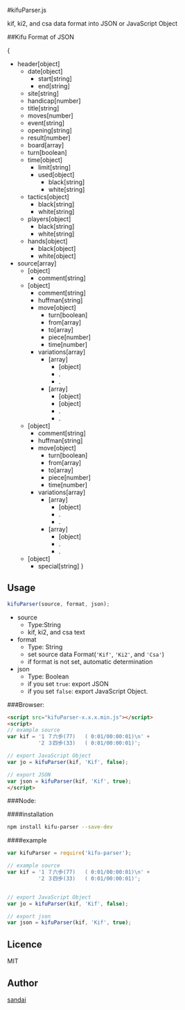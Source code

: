 #kifuParser.js

kif, ki2, and csa data format into JSON or JavaScript Object

##Kifu Format of JSON

{
* header[object]
	* date[object]
		* start[string]
		* end[string]
	* site[string]
	* handicap[number]
	* title[string]
	* moves[number]
	* event[string]
	* opening[string]
	* result[number]
	* board[array]
	* turn[boolean]
	* time[object]
		* limit[string]
		* used[object]
			* black[string]
			* white[string]
	* tactics[object]
		* black[string]
		* white[string]
	* players[object]
		* black[string]
		* white[string]
	* hands[object]
		* black[object]
		* white[object]
* source[array]
	* [object]
		* comment[string]
	* [object]
		* comment[string]
		* huffman[string]
		* move[object]
			* turn[boolean]
			* from[array]
			* to[array]
			* piece[number]
			* time[number]
		* variations[array]
			* [array]
				* [object]
				* .
				* .
			* [array]
				* [object]
				* [object]
				* .
				* .
	* [object]
		* comment[string]
		* huffman[string]
		* move[object]
			* turn[boolean]
			* from[array]
			* to[array]
			* piece[number]
			* time[number]
		* variations[array]
			* [array]
				* [object]
				* .
				* .
			* [array]
				* [object]
				* .
				* .
	* [object]
		* special[string]
}

## Usage

```js
kifuParser(source, format, json);
```

* source
	* Type:String
	* kif, ki2, and csa text
* format
	* Type: String
	* set source data Format(```'Kif'```, ```'Ki2'```, and ```'Csa'```)
	* if format is not set, automatic determination
* json
	* Type: Boolean
	* if you set ```true```: export JSON
	* if you set ```false```: export JavaScript Object.


###Browser:

```html
<script src="kifuParser-x.x.x.min.js"></script>
<script>
// example source
var kif = '1 ７六歩(77)   ( 0:01/00:00:01)\n' +
          '2 ３四歩(33)   ( 0:01/00:00:01)';

// export JavaScript Object
var jo = kifuParser(kif, 'Kif', false);

// export JSON
var json = kifuParser(kif, 'Kif', true);
</script>
```

###Node:

####installation
```sh
npm install kifu-parser --save-dev
```

####example
```js
var kifuParser = require('kifu-parser');

// example source
var kif = '1 ７六歩(77)   ( 0:01/00:00:01)\n' +
          '2 ３四歩(33)   ( 0:01/00:00:01)';


// export JavaScript Object
var jo = kifuParser(kif, 'Kif', false);

// export json
var json = kifuParser(kif, 'Kif', true);
```

## Licence

MIT

## Author

[sandai](https://github.com/sandai)